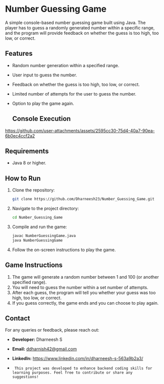 # Number Guessing Game

A simple console-based number guessing game built using Java. The player has to guess a randomly generated number within a specific range, and the program will provide feedback on whether the guess is too high, too low, or correct.

## Features
- Random number generation within a specified range.
- User input to guess the number.
- Feedback on whether the guess is too high, too low, or correct.
- Limited number of attempts for the user to guess the number.
- Option to play the game again.

    ## Console Execution


     

https://github.com/user-attachments/assets/2595cc30-75d4-40a7-90ea-6b0ec4ccf2a2



## Requirements
- Java 8 or higher.

## How to Run

1. Clone the repository:
    ```bash
    git clone https://github.com/Dharneesh23/Number_Guessing_Game.git
    ```

2. Navigate to the project directory:
    ```bash
    cd Number_Guessing_Game
    ```

3. Compile and run the game:
    ```bash
    javac NumberGuessingGame.java
    java NumberGuessingGame
    ```

4. Follow the on-screen instructions to play the game.

## Game Instructions

1. The game will generate a random number between 1 and 100 (or another specified range).
2. You will need to guess the number within a set number of attempts.
3. After each guess, the program will tell you whether your guess was too high, too low, or correct.
4. If you guess correctly, the game ends and you can choose to play again.


## Contact

For any queries or feedback, please reach out:

- **Developer:** Dharneesh S
- **Email:** ddharnish42@gmail.com
- **LinkedIn:** https://www.linkedin.com/in/dharneesh-s-563a9b2a3/

-      This project was developed to enhance backend coding skills for learning purposes. Feel free to contribute or share any suggestions!

